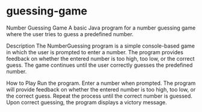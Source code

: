 # guessing-game
Number Guessing Game
A basic Java program for a number guessing game where the user tries to guess a predefined number.

Description
The NumberGuessing program is a simple console-based game in which the user is prompted to enter a number. The program provides feedback on whether the entered number is too high, too low, or the correct guess. The game continues until the user correctly guesses the predefined number.

How to Play
Run the program.
Enter a number when prompted.
The program will provide feedback on whether the entered number is too high, too low, or the correct guess.
Repeat the process until the correct number is guessed.
Upon correct guessing, the program displays a victory message.
